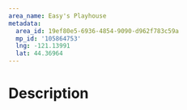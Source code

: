 ```yaml
---
area_name: Easy's Playhouse
metadata:
  area_id: 19ef80e5-6936-4854-9090-d962f783c59a
  mp_id: '105864753'
  lng: -121.13991
  lat: 44.36964
---
```

# Description
